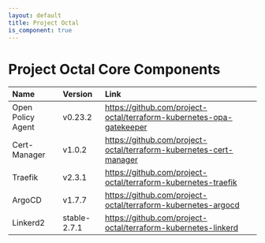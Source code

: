 ```yaml
---
layout: default
title: Project Octal
is_component: true
---
```


# Project Octal Core Components

| Name                   | Version       | Link                                                                 |
|:-----------------------|:--------------|:---------------------------------------------------------------------|
| Open Policy Agent      | v0.23.2       | https://github.com/project-octal/terraform-kubernetes-opa-gatekeeper |
| Cert-Manager           | v1.0.2        | https://github.com/project-octal/terraform-kubernetes-cert-manager   |
| Traefik                | v2.3.1        | https://github.com/project-octal/terraform-kubernetes-traefik        |
| ArgoCD                 | v1.7.7        | https://github.com/project-octal/terraform-kubernetes-argocd         |
| Linkerd2               | stable-2.7.1  | https://github.com/project-octal/terraform-kubernetes-linkerd        |